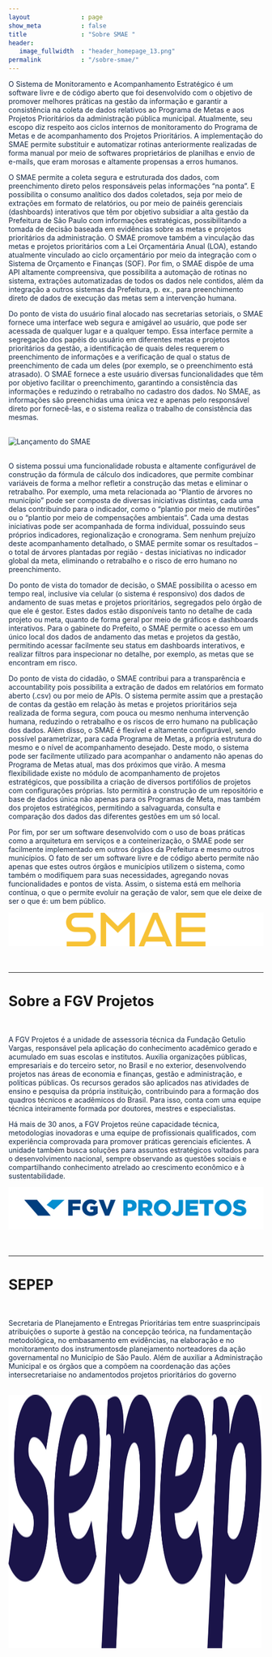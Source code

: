 ```yaml
---
layout              : page
show_meta           : false
title               : "Sobre SMAE "
header:
   image_fullwidth  : "header_homepage_13.png"
permalink           : "/sobre-smae/"
---
```

<div style="color: #152741;">
<p>
O Sistema de Monitoramento e Acompanhamento Estratégico é um software livre e de código aberto que foi desenvolvido com o objetivo de promover melhores práticas na gestão da informação e garantir a consistência na coleta de dados relativos ao Programa de Metas e aos Projetos Prioritários da administração pública municipal. Atualmente, seu escopo diz respeito aos ciclos internos de monitoramento do Programa de Metas e de acompanhamento dos Projetos Prioritários. A implementação do SMAE permite substituir e automatizar rotinas anteriormente realizadas de forma manual por meio de softwares proprietários de planilhas e envio de e-mails, que eram morosas e altamente propensas a erros humanos.
</p>
 
<p>
O SMAE permite a coleta segura e estruturada dos dados, com preenchimento direto pelos responsáveis pelas informações “na ponta”. E possibilita o consumo analítico dos dados coletados, seja por meio de extrações em formato de relatórios, ou por meio de painéis gerenciais (dashboards) interativos que têm por objetivo subsidiar a alta gestão da Prefeitura de São Paulo com informações estratégicas, possibilitando a tomada de decisão baseada em evidências sobre as metas e projetos prioritários da administração. O SMAE promove também a vinculação das metas e projetos prioritários com a Lei Orçamentária Anual (LOA), estando atualmente vinculado ao ciclo orçamentário por meio da integração com o Sistema de Orçamento e Finanças (SOF). Por fim, o SMAE dispõe de uma API altamente compreensiva, que possibilita a automação de rotinas no sistema, extrações automatizadas de todos os dados nele contidos, além da integração a outros sistemas da Prefeitura, p. ex., para preenchimento direto de dados de execução das metas sem a intervenção humana.
</p>
 
<p>
Do ponto de vista do usuário final alocado nas secretarias setoriais, o SMAE fornece uma interface web segura e amigável ao usuário, que pode ser acessada de qualquer lugar e a qualquer tempo. Essa interface permite a segregação dos papéis do usuário em diferentes metas e projetos prioritários da gestão, a identificação de quais deles requerem o preenchimento de informações e a verificação de qual o status de preenchimento de cada um deles (por exemplo, se o preenchimento está atrasado). O SMAE fornece a este usuário diversas funcionalidades que têm por objetivo facilitar o preenchimento, garantindo a consistência das informações e reduzindo o retrabalho no cadastro dos dados. No SMAE, as informações são preenchidas uma única vez e apenas pelo responsável direto por fornecê-las, e o sistema realiza o trabalho de consistência das mesmas.  
</p>

<br>

<img src="../images/foto-lançamento-same.jpeg" alt="Lançamento do SMAE">

<br>

<br>
 
<p>
O sistema possui uma funcionalidade robusta e altamente configurável de construção da fórmula de cálculo dos indicadores, que permite combinar variáveis de forma a melhor refletir a construção das metas e eliminar o retrabalho. Por exemplo, uma meta relacionada ao “Plantio de árvores no município” pode ser composta de diversas iniciativas distintas, cada uma delas contribuindo para o indicador, como o “plantio por meio de mutirões” ou o “plantio por meio de compensações ambientais”. Cada uma destas iniciativas pode ser acompanhada de forma individual, possuindo seus próprios indicadores, regionalização e cronograma. Sem nenhum prejuízo deste acompanhamento detalhado, o SMAE permite somar os resultados – o total de árvores plantadas por região - destas iniciativas no indicador global da meta, eliminando o retrabalho e o risco de erro humano no preenchimento.  
</p>
 
<p>
Do ponto de vista do tomador de decisão, o SMAE possibilita o acesso em tempo real, inclusive via celular (o sistema é responsivo) dos dados de andamento de suas metas e projetos prioritários, segregados pelo órgão de que ele é gestor. Estes dados estão disponíveis tanto no detalhe de cada projeto ou meta, quanto de forma geral por meio de gráficos e dashboards interativos. Para o gabinete do Prefeito, o SMAE permite o acesso em um único local dos dados de andamento das metas e projetos da gestão, permitindo acessar facilmente seu status em dashboards interativos, e realizar filtros para inspecionar no detalhe, por exemplo, as metas que se encontram em risco.
</p>
 
<p>
Do ponto de vista do cidadão, o SMAE contribui para a transparência e accountability pois possibilita a extração de dados em relatórios em formato aberto (.csv) ou por meio de APIs. O sistema permite assim que a prestação de contas da gestão em relação às metas e projetos prioritários seja realizada de forma segura, com pouca ou mesmo nenhuma intervenção humana, reduzindo o retrabalho e os riscos de erro humano na publicação dos dados. Além disso, o SMAE é flexível e altamente configurável, sendo possível parametrizar, para cada Programa de Metas, a própria estrutura do mesmo e o nível de acompanhamento desejado. Deste modo, o sistema pode ser facilmente utilizado para acompanhar o andamento não apenas do Programa de Metas atual, mas dos próximos que virão. A mesma flexibilidade existe no módulo de acompanhamento de projetos estratégicos, que possibilita a criação de diversos portifólios de projetos com configurações próprias. Isto permitirá a construção de um repositório e base de dados única não apenas para os Programas de Meta, mas também dos projetos estratégicos, permitindo a salvaguarda, consulta e comparação dos dados das diferentes gestões em um só local.
</p>
 
<p>
Por fim, por ser um software desenvolvido com o uso de boas práticas como a arquitetura em serviços e a conteinerização, o SMAE pode ser facilmente implementado em outros órgãos da Prefeitura e mesmo outros municípios. O fato de ser um software livre e de código aberto permite não apenas que estes outros órgãos e municípios utilizem o sistema, como também o modifiquem para suas necessidades, agregando novas funcionalidades e pontos de vista.   Assim, o sistema está em melhoria contínua, o que o permite evoluir na geração de valor, sem que ele deixe de ser o que é: um bem público. </p>

<img src="../assets/img/logo.svg" alt="Logo da SMAE">

</div>


<br>

<br>

<hr>
<div>

   <h1>Sobre a FGV Projetos</h1>

   <br>

   <div style="color: #152741;">
      <p>A FGV Projetos é a unidade de assessoria técnica da Fundação Getulio Vargas, responsável pela aplicação do conhecimento acadêmico gerado e acumulado em suas escolas e institutos. Auxilia organizações públicas, empresariais e do terceiro setor, no Brasil e no exterior, desenvolvendo projetos nas áreas de economia e finanças, gestão e administração, e políticas públicas. Os recursos gerados são aplicados nas atividades de ensino e pesquisa da própria instituição, contribuindo para a formação dos quadros técnicos e acadêmicos do Brasil. Para isso, conta com uma equipe técnica inteiramente formada por doutores, mestres e especialistas.</p>
      <p>Há mais de 30 anos, a FGV Projetos reúne capacidade técnica, metodologias inovadoras e uma equipe de profissionais qualificados, com experiência comprovada para promover práticas gerenciais eficientes. A unidade também busca soluções para assuntos estratégicos voltados para o desenvolvimento nacional, sempre observando as questões sociais e compartilhando conhecimento atrelado ao crescimento econômico e à sustentabilidade.</p>
   </div>
   <img src="../images/Marca_Projetos.jpg" alt="Marca_Projetos_FGV">
</div>

<br>

<br>

<hr>
<div>
   <h1>SEPEP</h1>

   <br>

   <div style="color: #152741;">
      <p>Secretaria de Planejamento e Entregas Prioritárias tem entre suasprincipais atribuições o suporte à gestão na concepção teórica, na fundamentação metodológica, no embasamento em evidências, na elaboração e no monitoramento dos  instrumentosde  planejamento norteadores  da  ação  governamental  no Município  de  São  Paulo. Além  de  auxiliar  a Administração Municipal  e os  órgãos  que  a  compõem na coordenação das ações intersecretariaise no andamentodos projetos prioritários do governo</p>
      <br>
      <img width="500px" height="500px" src="../images/Logo SEPEP - Azul Escuro.svg" alt="Logo de SEPEP">
   </div>
</div>

